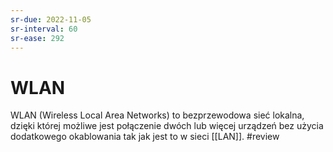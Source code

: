 ```yaml
---
sr-due: 2022-11-05
sr-interval: 60
sr-ease: 292
---
```


# WLAN
WLAN (Wireless Local Area Networks) to bezprzewodowa sieć lokalna, dzięki której możliwe jest połączenie dwóch lub więcej urządzeń bez użycia dodatkowego okablowania tak jak jest to w sieci [[LAN]].
#review